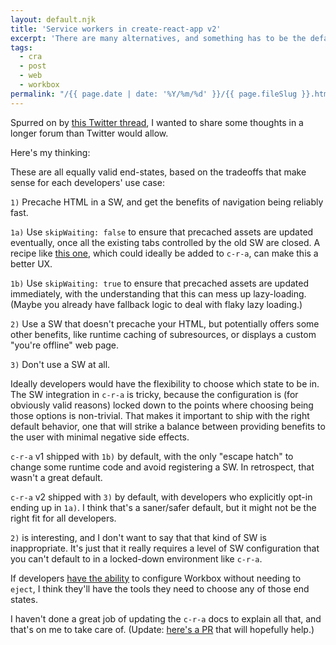 ```yaml
---
layout: default.njk
title: 'Service workers in create-react-app v2'
excerpt: 'There are many alternatives, and something has to be the default.'
tags:
  - cra
  - post
  - web
  - workbox
permalink: "/{{ page.date | date: '%Y/%m/%d' }}/{{ page.fileSlug }}.html"
---
```


Spurred on by [this Twitter thread](https://twitter.com/AdamRackis/status/1050176700150108160), I wanted to share some thoughts in a longer forum than Twitter would allow.

Here's my thinking:

These are all equally valid end-states, based on the tradeoffs that make sense for each developers' use case:

`1)` Precache HTML in a SW, and get the benefits of navigation being reliably fast.

`1a)` Use `skipWaiting: false` to ensure that precached assets are updated eventually, once all the existing tabs controlled by the old SW are closed. A recipe like [this one](https://developers.google.com/web/tools/workbox/guides/advanced-recipes#offer_a_page_reload_for_users), which could ideally be added to `c-r-a`, can make this a better UX.

`1b)` Use `skipWaiting: true` to ensure that precached assets are updated immediately, with the understanding that this can mess up lazy-loading. (Maybe you already have fallback logic to deal with flaky lazy loading.)

`2)` Use a SW that doesn't precache your HTML, but potentially offers some other benefits, like runtime caching of subresources, or displays a custom "you're offline" web page.

`3)` Don't use a SW at all.

Ideally developers would have the flexibility to choose which state to be in. The SW integration in `c-r-a` is tricky, because the configuration is (for obviously valid reasons) locked down to the points where choosing being those options is non-trivial. That makes it important to ship with the right default behavior, one that will strike a balance between providing benefits to the user with minimal negative side effects.

`c-r-a` v1 shipped with `1b)` by default, with the only "escape hatch" to change some runtime code and avoid registering a SW. In retrospect, that wasn't a great default.

`c-r-a` v2 shipped with `3)` by default, with developers who explicitly opt-in ending up in `1a)`. I think that's a saner/safer default, but it might not be the right fit for all developers.

`2)` is interesting, and I don't want to say that that kind of SW is inappropriate. It's just that it really requires a level of SW configuration that you can't default to in a locked-down environment like `c-r-a`.

If developers [have the ability](https://github.com/facebook/create-react-app/issues/5359) to configure Workbox without needing to `eject`, I think they'll have the tools they need to choose any of those end states.

I haven't done a great job of updating the `c-r-a` docs to explain all that, and that's on me to take care of. (Update: [here's a PR](https://github.com/facebook/create-react-app/pull/5410) that will hopefully help.)

